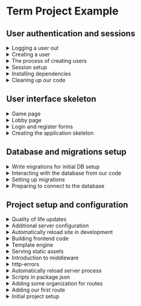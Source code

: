 # Term Project Example

## User authentication and sessions

<details>
  <summary>Logging a user out</summary>

If you stop your server and restart it, and browse to the `/lobby` page, you should still be logged in. The browser is sending the cookie that `express-session` created back to the server when it makes a request, and the session information that is stored in the database is getting populated into the `request.session` object. This is convenient, but will prevent use from testing or sign in logic, so we will now implement the logic for signing out. This is fairly straightforward - we simply need to tell `express-session` to remove the session information from the database when the `/auth/logout` route is called in [`backend/routes/auth/index.js`](/backend/routes/auth/index.js) (see the `express-session` docs if you're curious about why some of this code was written):

```js
router.get("/logout", (request, response, next) => {
  request.session.user = null;
  request.session.save((error) => {
    if (error) {
      next(error);
    }

    request.session.regenerate((error) => {
      if (error) {
        next(error);
        response.redirect("/");
      }
    });
  });
});
```

We also need to provide a logout link (I have done so in my html skeleton already in [`backend/routes/layout/navigation.ejs`](/backend/routes/layout/navigation.ejs)):

```html
<a href="/auth/logout">Sign out</a>
```

</details>

<details>
  <summary>Creating a user</summary>

### [Creating a user](https://github.com/sfsu-csc-667-spring-2024-roberts/jrobs-term-project/commit/b25e21f003530d80cd626824e1f579540e63a6f9)

We need one more dependency for user creation - a package that will securely encrypt user passwords:

```
npm install bcrypt
```

We can now hook up the logic for user creation with the registration form. This is going to require some database access logic, which will be created in [`backend/db/users/index.js`](/backend/db/users/index.js):

```js
import db from "../connection.js";

const Sql = {
  INSERT:
    "INSERT INTO users (email, password) VALUES ($1, $2) RETURNING id, email",
  EXISTS: "SELECT id FROM users WHERE email=$1",
  // Note that this is ONLY for use in our backend (since it returns the password)
  FIND: "SELECT * FROM users WHERE email=$1 AND password=$2",
};

const create = async (email, password) => db.one(Sql.INSERT, [email, password]);
const exists = async (email) => {
  return null !== (await db.oneOrNone(Sql.EXISTS, [email]));
};
const find = async (email) => {
  const result = await db.oneOrNone(Sql.FIND, [email, password]);

  if (result === null) {
    throw "User with those credentials not found";
  } else {
    return result;
  }
};

export default {
  create,
  exists,
  find,
};
```

Since we will be adding multiple files for database access, create a "manifest file" [`backend/db/index.js`](/backend/db/index.js):

```js
export { default as Users } from "./users/index.js";
```

Moving on to [`backend/routes/auth/index.js`](/backend/routes/auth/index.js) to add the logic for user creation (I accidentally omitted the `post` route in initial setup):

```js
router.post("/register", async (request, response) => {
  const { password, email } = request.body;

  if (await Users.exists(email)) {
    // The user email already exists in our database
    response.redirect("/auth/login");
  } else {
    const encryptedPassword = await encryptPassword(password);

    request.session.user = await Users.create(email, encryptedPassword);
    response.redirect("/lobby");
  }
});
```

To keep my route file concise, I added a module to handle the password related functionality at [`backend/routes/auth/password-handling.js`](/backend/routes/auth/password-handling.js):

```js
import bcrypt from "bcrypt";
import { Users } from "../../db/index.js";

const SALT_ROUNDS = 10;

export async function encryptPassword(clearTextPassword) {
  return await bcrypt.hash(clearTextPassword, SALT_ROUNDS);
}

export async function checkPassword(email, password) {
  try {
    const user = await Users.find(email);

    return await bcrypt.compare(password, user.password);
  } catch (error) {
    return false;
  }
}
```

Finally, we can tell the [authentication form](/backend/routes/auth/form.ejs) that, when registering, the form should post to the `/auth/register` route.

```html
<form class="space-y-6" action="/auth/<%= format %>" method="POST">
  <!-- form content -->
</form>
```

With all of this logic in place, the [`backend/middleware/is-authenticated.js`](/backend/middleware/is-authenticated.js) middleware can be updated to make use of the `request.session` object:

```js
export default function (request, response, next) {
  if (
    request.session.user !== undefined &&
    request.session.user.id !== undefined
  ) {
    next();
  } else {
    response.redirect("/");
  }
}
```

You should now be able to browse to the registration form, enter your information, and submit it. This will add a user to the database, and redirect the user to the lobby page. Checking the database, we see a new record is created in the users table, along with a new entry in the sessions table:

```
jrobs-term-project=# select * from users;
 id |         email          |                           password                           |         created_at
----+------------------------+--------------------------------------------------------------+----------------------------
  1 | roberts.john@gmail.com | $2b$10$WFXJbojVXaWmAHzBplPr3.AP/g9WPssUjKDqcEXHcxkK55bTVKbk2 | 2024-04-05 12:37:14.465868
(1 row)

               sid                |                                                             sess                                                              |       expire
----------------------------------+-------------------------------------------------------------------------------------------------------------------------------+---------------------
 c7_qD9G2g2xIKun3oiwCnkMmRRMrSBTY | {"cookie":{"originalMaxAge":null,"expires":null,"httpOnly":true,"path":"/"},"user":{"id":1,"email":"roberts.john@gmail.com"}} |
(4 rows)
```

</details>

<details>
  <summary>The process of creating users</summary>

### The process of creating users

We now have everything in place to be able to create and authenticate users. Whenever a user is authenticated, we will update the session to include their user id (which will allow us to update the [`backend/middleware/is-authenticated.js`](/backend/middleware/is-authenticated.js) middleware to check the session for a user id, rather than the querystring hack that has been used to this point).

#### Registration

User registers with the registration form created in our html/css skeleton, providing their email and password.

1. Ensure the user does not exist (for this sample application, that means checking to see if the email already exists in the users table). If the user exists, redirect to the login form (or provide a message indicating that the email is taken)
2. Encrypt the password for storage - passwords should never be stored as clear text, just in case a bad actor gets access to the database
3. Create an entry in the users table that includes the email and encrypted password
4. Update the session with the new user id
5. Redirect to the lobby page

#### Login

User provides their email and password in the login form.

1. Encrypt the password
2. Check the users table for an entry containing the email and encrypted password
3. If an entry exists, update the session with the user id from that record
4. Redirect to the lobby page

</details>

<details>
  <summary>Session setup</summary>

### [Session setup](https://github.com/sfsu-csc-667-spring-2024-roberts/jrobs-term-project/commit/25caeead7b0447ced255a4ba61b6a944072f7fe0)

We need to configure the `express-session` middleware, and tell our server about it. We can make use of our newly organized `server.js` file and `config` directory, and add a file for session setup [`backend/config/session.js](/backend/config/session.js) (don't forget to update the "manifest file"):

```js
import connectPgSimple from "connect-pg-simple";
import session from "express-session";

let sessionMiddleware = undefined;

export default function getSession() {
  if (sessionMiddleware === undefined) {
    return session({
      store: new (connectPgSimple(session))({ createTableIfMissing: true }),
      secret: process.env.SESSION_SECRET,
      resave: true,
      saveUninitialized: true,
      secure: process.env.NODE_ENV === "production",
    });
  }

  return sessionMiddleware;
}
```

In this code, the value of `sessionMiddleware` is being cached within the module so that repeated calls can be made to this function to get the _same_ session middleware. In addition - unlike our other config functions - we are returning the `session` object; we are going to need it later on! Also, a new environment variable named `SESSION_SECRET` is being used by `express-session` to sign the cookie; make sure to add this to your `.env` file!

After making a request to the server, the session middleware initializes the table it will be using for session storage (that is what the `createTableIsMissing` configuration is for in the store setup).

```
jrobs-term-project=# \dt
              List of relations
 Schema |        Name         | Type  | Owner
--------+---------------------+-------+-------
 public | game_cards          | table | jrob
 public | game_users          | table | jrob
 public | games               | table | jrob
 public | pgmigrations        | table | jrob
 public | session             | table | jrob
 public | standard_deck_cards | table | jrob
 public | test_table          | table | jrob
 public | users               | table | jrob
(8 rows)

jrobs-term-project=# select * from session;
               sid                |                                     sess                                     |       expire
----------------------------------+------------------------------------------------------------------------------+---------------------
 dUP56eT-FydoU0xAWALTACJ38s7_7Gtf | {"cookie":{"originalMaxAge":null,"expires":null,"httpOnly":true,"path":"/"}} | 2024-04-06 11:38:33
 HpkqymFa7tgKLGaKTv94Vq58Cjyt_Rap | {"cookie":{"originalMaxAge":null,"expires":null,"httpOnly":true,"path":"/"}} | 2024-04-06 11:38:33
(2 rows)
```

</details>

<details>
  <summary>Installing dependencies</summary>

### [Installing dependencies](https://github.com/sfsu-csc-667-spring-2024-roberts/jrobs-term-project/commit/153f5628d4e40b0fa0575b5fc0aff5d8ac89b367)

Begin by install the required packages:

1. [`express-session`](https://www.npmjs.com/package/express-session) is express middleware that creates a session id, and sends that session id in a cookie to the requesting client. On the server, we will associate some information with this session id (like user id). By default, this information is stored in memory, which is _volatile_ - any time the server restarts, the process' memory will be reclaimed, and we will lose all session data (this will be solved with the next package in this list).

   A cookie is simply an HTTP header whose value is defined by the server - in this case, the value is going to be the session id. Whenever the client makes a request to the server, it will automatically send any cookies that it has received from that domain. The `express-session` middleware will automatically look up any information associated with that session id, and make it available in the `request` object in our routes.

2. `connect-pg-simple` is express middleware that automates the storage of session information in our postgres database, allowing our server to persist session information in a non-volatile (i.e. memory) store.

```
npm install express-session connect-pg-simple
```

</details>

<details>
  <summary>Cleaning up our code</summary>

### [Cleaning up our code](https://github.com/sfsu-csc-667-spring-2024-roberts/jrobs-term-project/commit/12b07b35febe784f2ea15285eb8ae2fc0b38baf3)

Our [`backend/server.js`] file is becoming a little verbose, and now is a good time to refactor the code to make it more readable and organized. To do this, we will create a new directory named `config`, with individual files to handle setup of different concerns. Each of these files will `export` a function that takes the `express` `app` object as a parameter, along with any other information required from the server to handle configuration for a given concern. In addition to configuration, we can also make our route and middleware imports more concise, by adding a "manifest file" that re-exports individual functions from existing modules in their respective directories.

#### Organizing server configuration

Create the file [`backend/config/livereload.js](/backend/config/livereload.js) with this content:

```js
import connectLiveReload from "connect-livereload";
import livereload from "livereload";
import * as path from "path";

export default function liveReload(app, staticFilesPath) {
  if (process.env.NODE_ENV === "development") {
    const liveReloadServer = livereload.createServer();
    liveReloadServer.watch(path.join(staticFilesPath, "dist"));
    liveReloadServer.server.once("connection", () => {
      setTimeout(() => {
        liveReloadServer.refresh("/");
      }, 100);
    });

    app.use(connectLiveReload());
  }
}
```

Create the file [`backend/config/views.js`](/backend/config/views.js) with this content:

```js
import express from "express";

export default function views(app, viewsPath, staticFilesPath) {
  app.set("views", viewsPath);
  app.set("view engine", "ejs");
  app.use(express.static(staticFilesPath));
}
```

In both cases, we have moved the logic from the [`backend/server.js`](/backend/server.js) file into functions, and updated the logic to use parameters passed in to those functions. The "manifest file" [`backend/config/index.js`](/backend/config/index.js) will simply re-export thee functions:

```js
export { default as liveReload } from "./livereload.js";
export { default as views } from "./views.js";
```

Now, in [`backend/server.js`](/backend/server.js), the original logic can be replaced by calls to these functions, that are `import`ed with a concise `import` statement:

```js
import * as configure from "./config/index.js";

/* Other server code - make sure to add these calls in the same place they were previously used in server.js */
configure.liveReload(app, STATIC_PATH);
configure.views(app, VIEW_PATH, STATIC_PATH);
```

#### Organizing middleware

Create the "manifest file" [`index.js`](/backend/middleware/index.js) for the `backend/middleware` directory:

```js
export { default as isAuthenticated } from "./is-authenticated.js";
export { default as menuItemsAuthenticated } from "./menu-items-authenticated.js";
export { default as menuItemsDefault } from "./menu-items-default.js";
```

And update [`backend/server.js`](/backend/server.js):

```js
import * as middleware from "./middleware/index.js";

/* Other server code - make sure to add these calls in the same place they were previously used in server.js */
app.use(middleware.menuItemsDefault);

/* more code */
app.use(middleware.isAuthenticated);
app.use(middleware.menuItemsAuthenticated);
```

#### Organizing routes

Create the "manifest file" [`index.js`](/backend/routes/index.js) for the `backend/routes` directory:

```js
export { default as auth } from "./auth/index.js";
export { default as games } from "./games/index.js";
export { default as home } from "./home/index.js";
export { default as lobby } from "./lobby/index.js";
```

And update [`backend/server.js`](/backend/server.js):

```js
import * as routes from "./routes/index.js";

/* Other server code - make sure to add these calls in the same place they were previously used in server.js */
app.use("/", routes.home);
app.use("/auth", routes.auth);

/* middleware code */
app.use("/lobby", routes.lobby);
app.use("/games", routes.games);
```

</details>

## User interface skeleton

<details>
  <summary>Game page</summary>

### [Game page](https://github.com/sfsu-csc-667-spring-2024-roberts/jrobs-term-project/commit/f93261b808ae40cc19f348906132ed242e216b92)

Html and css for the game page in [`backend/routes/games/games.ejs`](/backend/routes/games/games.ejs). Yet again, no functionality yet!

</details>

<details>
  <summary>Lobby page</summary>

### [Lobby page](https://github.com/sfsu-csc-667-spring-2024-roberts/jrobs-term-project/commit/c41b67a371f715cdfc19e58c08a0a0ab22591230)

Html and css for the lobby page in [`backend/routes/lobby/lobby.ejs`](/backend/routes/lobby/lobby.ejs). Again, no functionality yet!

</details>

<details>
  <summary>Login and register forms</summary>

### [Login and register forms](https://github.com/sfsu-csc-667-spring-2024-roberts/jrobs-term-project/commit/1619d0dede42415c00ba9340cbf6cce9d5ef8ec2)

Nothing much here; a little re-organization and a lot of html and css to create the [`backend/routes/auth/login.ejs`](/backend/routes/auth/login.ejs) and the [`backend/routes/auth/register.ejs`](/backend/routes/auth/register.ejs) forms (which both include the same form from [`backend/routes/auth/form.ejs`](/backend/routes/auth/form.ejs)). No functionality included yet!

</details>

<details>
  <summary>Creating the application skeleton</summary>

### [Creating the application skeleton](https://github.com/sfsu-csc-667-spring-2024-roberts/jrobs-term-project/commit/ee79da1ed2619d4edce5d8bba44a3eac254c9652)

In class or in a milestone, we created wireframes for each of the pages in the game application. In this step, I am creating views for each of those pages _without any dynamic functionality_, so that as I develop the application, the pages are already there. This requires the additiona of some new routes and their correponding views. I suggest splitting the pages between members of your team to distribute the work!

I have chosen to use [tailwindcss](https://tailwindcss.com/) to help with styling; since we are not graphic designers, you are permitted to use front end **CSS** frameworks (but I do strongly encourage you to _understand_ the CSS you are using) like [tailwindcss](https://tailwindcss.com/) or [https://getbootstrap.com/](https://getbootstrap.com/).

For the tailwind setup, I followed the instructions on their [installation page](https://tailwindcss.com/docs/installation).

A few interesting things to highlight in this skeleton:

1. I added middleware that we will eventually use for authentication in [`backend/middleware/is-authenticated.js`](/backend/middleware/is-authenticated.js). If you do the same, you will need to add the querystring `?showauth` to your URL to see pages that require authentication (like [this](http://localhost:3000/games/42?showauth=true)). Those pages are defined in [`backend/server.js`](/backend/server.js) by adding the `is-authenticated` middleware to any routes that we want to protect, like this (more on this when we implement auth):
   ```js
   app.use("/", routesHome);
   app.use("/lobby", middlewareIsAuthenticated, routesLobby);
   ```
2. I reconfigured my view setup so that my views live next to the routes that use them.
3. I added middleware that defines the set of menu items that will be displayed in my navigation. These _could_ be hardcoded in view templates, but I like being able to dynamically decide which menu items to show based on whether or not a user is logged in. I used two middlewares - one that initially defines the menu items to be for unauthenticated users, and one that may eventually define the menu items for authenticated users. In [`backend/server.js](/backend/server.js), the order that middleware is included is important, as it will be evaluated in the order it is found in the file!!

</details>

## Database and migrations setup

<details>
  <summary>Write migrations for initial DB setup</summary>

### [Write migrations for initial DB setup](https://github.com/sfsu-csc-667-spring-2024-roberts/jrobs-term-project/commit/433da6df599d8ec79f62174f92b470d1a8918a7c)

In class or in a milestone, we discussed the creation of a database schema for your individual games. Translate your database schema into migrations. (See examples for my game in the `migrations/` folder)

</details>

<details>
  <summary>Interacting with the database from our code</summary>

### [Interacting with the database from our code](https://github.com/sfsu-csc-667-spring-2024-roberts/jrobs-term-project/commit/4af5231435ecae9e6404690f54df8447345aa5be)

We will use the `pg-promise` package to communicate with our database. No, you may not use models or any ORM (Object Relational Mapping) package - we are not doing anything complex enough to really warrant that, and the requirement to write SQL directly forces students to learn a minimal amount of SQL (and always ask if you can't figure out how to do something in SQL).

```
npm install pg-promise
```

To organize our database related logic, create a `backend/db` directory, and add the file [`backend/db/connection.js`](/backend/db/connection.js) to hold the logic for connecting to the database. Add the code in my copy to your copy of `connection.js` - since we leverage `.env` to set up the environment variable `DATABASE_URL`, this logic is generic.

Finally, to test the database connection, create a new route. Take a look at [`backend/server.js`](/backend/server.js) and [`backend/routes/test.js`](/backend/routes/test.js) for the requisite code, and ask questions in discord if there is any part you do not understand. Do note that `pg-promise` returns _promises_ - code that is being run asynchronously, and will _eventually_ resolve to a result. Because of this, it is critical that we use `await` to wait for the asynchronous response from the database; otherwise surprising, not good things will happen.

Once the necessary code is added, visit [http://localhost:3000/test](http://localhost:3000/test) to see the results, and verify that the database connection was correctly established. You should see something like this:

```json
[
  {
    "id": 1,
    "created_at": "2024-04-04T20:55:01.339Z",
    "test_string": "Hello on Apr 4, 2024 @ 13:55:01"
  },
  {
    "id": 2,
    "created_at": "2024-04-04T20:55:04.416Z",
    "test_string": "Hello on Apr 4, 2024 @ 13:55:04"
  }
]
```

</details>

<details>
  <summary>Setting up migrations</summary>

### [Setting up migrations](https://github.com/sfsu-csc-667-spring-2024-roberts/jrobs-term-project/commit/3a3025358595ecc62fd174c9fb47d7d61c8efedc)

Let's say John and Sally are working on a project in their _separate and distinct_ development environments. John is tasked with setting the users database interactions, and Sally is tasked with setting up the game database interactions. John will create a `users` table in their local database, and Sally will create a `games` table in their local database.

Sally will not have the `users` table, and John will not have the `games` table. Migrations are a tool that allow us to specify changes to the structure of the database (for example, adding a table) _in our codebase_, so that when John pulls the code that Sally wrote, John can run the migrations to automatically add the table that Sally created (and vice versa). Migrations also allow us to make incremental changes to the database structure and, similar to version control with github, we can incrementally revert (rollback) or apply database changes.

Migrations will be managed with the `node-pg-migrate` and `pg` packages:

```
npm install node-pg-migrate pg
```

So that we don't need to remember the commands for migration, add these scripts to [`package.json`](./package.json):

```json
"db:create": "node-pg-migrate create -j=js -- ",
"db:migrate": "node-pg-migrate up",
"db:rollback": "node-pg-migrate down"
```

Create a migration to test our connection - this will create a `migrations` folder, and put a file named [`TIMESTAMP_test-migration.js`](/migrations/1712262572600_test-migration.js) into that directory (the timestamp is important; don't change the name of this file!). Since we are using ES6 modules, we _do_ need to change the extension of the file to `cjs` after it is created.

```
npm run db:create test migration
```

You can just copy the contents of the copy in this repository into your migration. Notice that there are two separate functions that are exported - `up` to apply a change to the database (in this case, the creation of a table named `test_table`), and `down` to rollback that change (if we ever need to revert the change).

The migration can be applied with:

```
npm run db:migrate
```

`node-pg-migrate` automatically looks for a `.env` file to find the database connection string, and applies the change. If we connect to our database, we can see that _two_ tables have been created:

```
❯ psql jrobs-term-project
psql (15.2)
Type "help" for help.

jrobs-term-project=# \dt
           List of relations
 Schema |     Name     | Type  | Owner
--------+--------------+-------+-------
 public | pgmigrations | table | jrob
 public | test_table   | table | jrob
(2 rows)
```

The `pgmigrations` table helps `node-pg-migrate` keep track of which migrations have run:

```
❯ psql jrobs-term-project
psql (15.2)
Type "help" for help.

jrobs-term-project=# \dt
           List of relations
 Schema |     Name     | Type  | Owner
--------+--------------+-------+-------
 public | pgmigrations | table | jrob
 public | test_table   | table | jrob
(2 rows)
```

The `test_table` is the table we defined in our migration:

```
jrobs-term-project=# select * from test_table;
 id | created_at | test_string
----+------------+-------------
(0 rows)
```

</details>

<details>
  <summary>Preparing to connect to the database</summary>

### [Preparing to connect to the database](https://github.com/sfsu-csc-667-spring-2024-roberts/jrobs-term-project/commit/267f62538ccb3b15fe6b2bf880bffc6affe6c9a2)

Ensure that you have the [`postgres`](https://www.postgresql.org/) database server installed locally! This should install some command line tools, like `createdb`, that will allow you to interact with a development copy of your application's database locally.

First, create the database (I usually name it after my app):

```
createdb DATABASE_NAME
```

Create a `.env` file that will be used to store "secrets" - like database passwords - locally. Since each developer on the team will be interacting with their own version of a development database, and since all of these will be distinct from the production database, we need a way to store and use things like database connection strings (which will be different for each developer and the production environment). The `.env` file will hold these values, and we will use the `dotenv` package to load the values stored in the `.env` file into our environment when we start up our development server, and if (when) our project is deployed, we can simply create the same environment variables with their production values on the production server. Note that the `.env` file MUST NOT BE COMMITTED TO GITHUB. It will hold sensitive information (like passwords, authentication info for external services, etc.) so should not be made public. Ensure that `.gitignore` has a line that reads `.env` to prevent this file from getting committed!

In a \*nix shell, you can add your database connection string to your `.env` file like this (this assumes no password, and that the current user is the database user as well):

```
echo DATABASE_URL=postgres://`whoami`@localhost:5432/DATABASE_NAME >> .env
```

Install the `dotenv` package:

```
npm install dotenv
```

Update [`backend/server.js`](/backend/server.js) to load environment variables automatically (I also updated my startup message to tell me which environment I'm running in):

```js
import "dotenv/config";
```

</details>

## Project setup and configuration

<details>
  <summary>Quality of life updates</summary>

### [Quality of life updates](https://github.com/sfsu-csc-667-spring-2024-roberts/jrobs-term-project/commit/53596743a2cc96240ed7572e3cb63b1ccdf176c5)

In order to keep code consistently formatted as multiple developers work on the same project, installed some development dependencies to automatically reformat ("prettify") code as it gets committed into the repository. This diff is going to be large because all of the code written to this point will be run through `prettier`.

```
npm install --save-dev husky lint-staged prettier
```

To set up the pre-commit hook to automate code reformatting:

```
npx mrm@2 lint-staged
```

To prettify existing code:

```
npx prettier --write ./frontend
npx prettier --write ./backend
```

</details>

<details>
  <summary>Additional server configuration</summary>

### [Additional server configuration](https://github.com/sfsu-csc-667-spring-2024-roberts/jrobs-term-project/commit/8ca78d11aff01735aef734b275b914027bd4686d)

Adding the `morgan` package for additional server logging, and the `cookie-parser` package to be able to use cookies (this will be needed for authentication and maintaining user state between requests). Updated [`backend/server.js`](/backend/server.js) to use both of the new packages, as well as to allow json encoded bodies.

```
npm install morgan cookie-parser
```

</details>

<details>
  <summary>Automatically reload site in development</summary>

### [Automatically reload site in development](https://github.com/sfsu-csc-667-spring-2024-roberts/jrobs-term-project/commit/f836d9c378c0ba3d6cff5170cd85cca7568a6299)

Added two dependencies - `livereload` and `connect-livereload` - and updated [`backend/server.js](/backend/server.js) to use these dependencies in the development environment to automatically reload the website when changes are made to the code. Added [`nodemon.json`](./nodemon.json) to provide a configuration for `nodemon` that would also watch the `.ejs` files in `backend/views`, and to _ignore_ the `backend/static/dist` folder (`livereload` will automatically refresh the page, which will fetch the newly created bundle).

```
npm install --save-dev livereload connect-livereload
```

</details>

<details>
  <summary>Building frontend code</summary>

### [Building frontend code](https://github.com/sfsu-csc-667-spring-2024-roberts/jrobs-term-project/commit/67e711c6b870db9c30602e6e38e58e69cf1ec0db)

Added the `/frontend` directory, which will store the code that will run in the client. This code will be served as a static file by the server from the `/backend/static/dist` directory. Installed `esbuild` to be able to "bundle" our front-end code into a single file to be served by the server. For funsies, using [typescript](https://www.typescriptlang.org/) in frontend code.

In order to be able to refresh the code as changes are made in the development environment, installed `concurrently` to be able to run multiple processes simultaneously. Scripts in [`package.json`](./package.json) updated to leverage `concurrently` to rebuild the front end code, and to restart the server process when changes are made. Note that `.gitignore` was updated to ignore the files output by esbuild - these would be built with, for example, a postinstall script when the project gets deployed to a production server (which we won't be doing because money). Moved some scripts around in [`package.json`](./package.json) to better organize the development scripts for use with `concurrently`.

The `esbuild.js` file holds the code that tells `esbuild` what to do in the production and development environments - we want production code to be as concise and small as possible (minified), and we want development code to be readable for debugging.

Some other minor refactors:

- Moved all the favicon links into a partial
- Added `dayjs` to test build

```
npm install --save-dev concurrently typescript
npm install dayjs
```

</details>

<details>
  <summary>Template engine</summary>

### [Template engine](https://github.com/sfsu-csc-667-spring-2024-roberts/jrobs-term-project/commit/671b31c53b51b52534e3da51e1b24f94316a4a5d)

Installed the `ejs` template engine, and updated [`backend/server.js`](/backend/server.js) to be able to "render" templates from the `/backend/views` directory. Added [`backend/views/root.ejs`](/backend/views/root.ejs) as the first view, and updated the root route ([`/backend/routes/root.js`](/backend/routes/root.js)) to use this template.

```
npm install ejs
```

</details>

<details>
  <summary>Serving static assets</summary>

### [Serving static assets](https://github.com/sfsu-csc-667-spring-2024-roberts/jrobs-term-project/commit/29e5739d35dd757723214be9144941d0b041b1ec)

Sometimes, we do not need to dynamically generate a response to a client - we just want to send a "static" file. Created `backend/static` directory (and added some favicons to it for testing), and configured the server to serve static files from this directory.

</details>

<details>
  <summary>Introduction to middleware</summary>

### [Introduction to middleware](https://github.com/sfsu-csc-667-spring-2024-roberts/jrobs-term-project/commit/c2081d692c65b81015492345620ae0d068d207ad)

Create a middleware example in [`backend/middleware/request-time.js`](/backend/middleware/request-time.js), and updated the server to `use` the middleware. This middleware simply prints out the request type and timestamp whenever a request is made to the server (and will be removed in a future commit since it is intended as an example only).

</details>

<details>
  <summary>http-errors</summary>

### [http-errors](https://github.com/sfsu-csc-667-spring-2024-roberts/jrobs-term-project/commit/0ec54c5eceb5a019869b85e1ffd5d868fd118e03)

Added the `http-errors` dependency, and configured the server to provide a more meaningful error message if a route is not found. Note that in a production environment, we would want to set the `NODE_ENV` to "production" to prevent the stack trace from being shown to the user (this could create a security risk by unintentionally revealing details of the failing request).

```
npm install http-errors
```

</details>

<details>
  <summary>Automatically reload server process</summary>

### [Automatically reload server process](https://github.com/sfsu-csc-667-spring-2024-roberts/jrobs-term-project/commit/5d6221277ec4d5192ac744daa00fde63cdacc3d2)

Added the `nodemon` dependency and a `start:dev` script to [`package.json`](./package.json) to reload the server process whenever a change is made to [`backend/server.js`](/backend/server.js), and any dependency of [`backend/server.js`](/backend/server.js).

```
npm install --save-dev nodemon
```

</details>

<details>
  <summary>Scripts in package.json</summary>

### [Scripts in package.json](https://github.com/sfsu-csc-667-spring-2024-roberts/jrobs-term-project/commit/c7b44c85f3515b4f666e9e26ca197c82bbf3eba2)

Added the `start` script to enable running the server with the command:

```
npm run start
```

</details>

<details>
  <summary>Adding some organization for routes</summary>

### [Adding some organization for routes](https://github.com/sfsu-csc-667-spring-2024-roberts/jrobs-term-project/commit/375595d17c9440d6b01c1af03969012f53692335)

Created the `backend/routes` directory and moved the route logic from [`backend/server.js`](/backend/server.js) to [`backend/routes/root.js`](/backend/routes/root.js). Set up the root routes in [`backend/server.js`](/backend/server.js) to serve all routes defined in [`backend/routes/root.js`](/backend/routes/root.js) from the root of the site (`/`).

</details>

<details>
  <summary>Adding our first route</summary>

### [Adding our first route](https://github.com/sfsu-csc-667-spring-2024-roberts/jrobs-term-project/commit/375595d17c9440d6b01c1af03969012f53692335)

Write the basic server setup code in [`backend/server.js`](/backend/server.js) to get a simple route set up. Updated [`package.json`](./package.json) to be able to use ES6.

</details>

<details>
  <summary>Initial project setup</summary>

### [Initial project setup](https://github.com/sfsu-csc-667-spring-2024-roberts/jrobs-term-project/commit/cb389932c21e7c5fdad2dd0000c49c2272994d25)

Created a `backend` directory where all of our server side source code will go, and the [`server.js`](/backend/server.js) file where we will write our server configuration code.

Install the express dependency with:

```
npm install express
```

</details>
